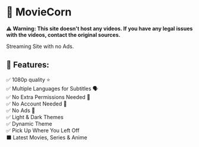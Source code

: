<h1>🌽 MovieCorn</h1>

**⚠️ Warning: This site doesn't host any videos. If you have any legal issues with the videos, contact the original sources.**

Streaming Site with no Ads.


## 📖 Features:

✅ 1080p quality ⭐    
✅ Multiple Languages for Subtitles 🗣    
✅ No Extra Permissions Needed 🚫      
✅ No Account Needed 🚫     
✅ No Ads 🚫       
✅ Light & Dark Themes   
✅ Dynamic Theme        
✅ Pick Up Where You Left Off        
⬛ Latest Movies, Series & Anime        
